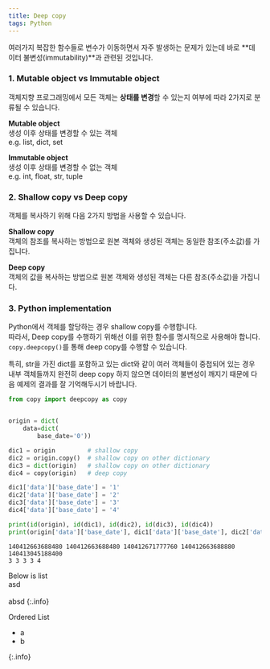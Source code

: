 ```yaml
---
title: Deep copy
tags: Python
---
```


<!--more-->

여러가지 복잡한 함수들로 변수가 이동하면서 자주 발생하는 문제가 있는데 바로 **데이터 불변성(immutability)**과 관련된 것입니다.

### 1. Mutable object vs Immutable object
객체지향 프로그래밍에서 모든 객체는 **상태를 변경**할 수 있는지 여부에 따라 2가지로 분류될 수 있습니다.

**Mutable object**  
생성 이후 상태를 변경할 수 있는 객체  
e.g. list, dict, set

**Immutable object**  
생성 이후 상태를 변경할 수 없는 객체  
e.g. int, float, str, tuple


### 2. Shallow copy vs Deep copy
객체를 복사하기 위해 다음 2가지 방법을 사용할 수 있습니다.

**Shallow copy**  
객체의 참조를 복사하는 방법으로 원본 객체와 생성된 객체는 동일한 참조(주소값)를 가집니다.  

**Deep copy**  
객체의 값을 복사하는 방법으로 원본 객체와 생성된 객체는 다른 참조(주소값)을 가집니다.


### 3. Python implementation
Python에서 객체를 할당하는 경우 shallow copy를 수행합니다.  
따라서, Deep copy를 수행하기 위해선 이를 위한 함수를 명시적으로 사용해야 합니다.  
`copy.deepcopy()`를 통해 deep copy를 수행할 수 있습니다.

특히, str을 가진 dict를 포함하고 있는 dict와 같이 여러 객체들이 중첩되어 있는 경우 내부 객체들까지 완전히 deep copy 하지 않으면 데이터의 불변성이 깨지기 때문에 다음 예제의 결과를 잘 기억해두시기 바랍니다.


```py
from copy import deepcopy as copy


origin = dict(
    data=dict(
        base_date='0'))

dic1 = origin         # shallow copy
dic2 = origin.copy()  # shallow copy on other dictionary
dic3 = dict(origin)   # shallow copy on other dictionary
dic4 = copy(origin)   # deep copy

dic1['data']['base_date'] = '1'
dic2['data']['base_date'] = '2'
dic3['data']['base_date'] = '3'
dic4['data']['base_date'] = '4'

print(id(origin), id(dic1), id(dic2), id(dic3), id(dic4))
print(origin['data']['base_date'], dic1['data']['base_date'], dic2['data']['base_date'], dic3['data']['base_date'], dic4['data']['base_date'])
```

```
140412663688480 140412663688480 140412671777760 140412663688880 140413045188400
3 3 3 3 4
```


Below is list <br> asd <br><br> absd
{:.info}


Ordered List <br> <ul> <li> a </li> <li> b </li> </ul>
{:.info}